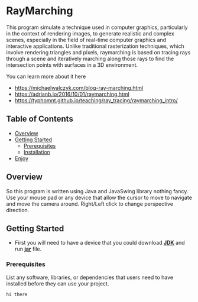 # RayMarching
This program simulate a technique used in computer graphics, particularly in the context of rendering images, to generate realistic and complex scenes, especially in the field of real-time computer graphics and interactive applications. Unlike traditional rasterization techniques, which involve rendering triangles and pixels, raymarching is based on tracing rays through a scene and iteratively marching along those rays to find the intersection points with surfaces in a 3D environment.

You can learn more about it here
- https://michaelwalczyk.com/blog-ray-marching.html
- https://adrianb.io/2016/10/01/raymarching.html
- https://typhomnt.github.io/teaching/ray_tracing/raymarching_intro/

## Table of Contents

- [Overview](#overview)
- [Getting Started](#getting-started)
  - [Prerequisites](#prerequisites)
  - [Installation](#installation)
- [Enjoy](#enjoy)

## Overview

So this program is written using Java and JavaSwing library nothing fancy. Use your mouse pad or any device that allow the cursor to move to navigate and move the camera around. 
Right/Left click to change perspective direction.

## Getting Started
- First you will need to have a device that you could download [**JDK**]([(https://www.geeksforgeeks.org/jdk-in-java/)](https://www.geeksforgeeks.org/jdk-in-java/)) and run [**jar**](https://docs.oracle.com/javase/8/docs/technotes/guides/jar/jarGuide.html) file.

### Prerequisites

List any software, libraries, or dependencies that users need to have installed before they can use your project.

```bash
hi there
```
